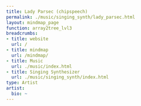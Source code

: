 ```yaml
---
title: Lady Parsec (chipspeech)
permalink: ./music/singing_synth/lady_parsec.html
layout: mindmap_page
function: array2tree_lvl3
breadcrumbs:
- title: website
  url: /
- title: mindmap
  url: /mindmap/
- title: Music
  url: ./music/index.html
- title: Singing Synthesizer
  url: ./music/singing_synth/index.html
type: Artist
artist:
  bio: ~
---
```


